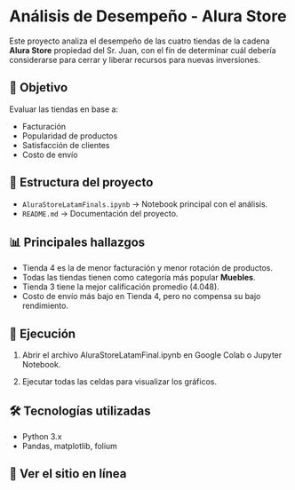 
# Análisis de Desempeño - Alura Store

Este proyecto analiza el desempeño de las cuatro tiendas de la cadena **Alura Store** propiedad del Sr. Juan, con el fin de determinar cuál debería considerarse para cerrar y liberar recursos para nuevas inversiones.

## 📌 Objetivo
Evaluar las tiendas en base a:
- Facturación
- Popularidad de productos
- Satisfacción de clientes
- Costo de envío

## 📂 Estructura del proyecto
- `AluraStoreLatamFinals.ipynb` → Notebook principal con el análisis.
- `README.md` → Documentación del proyecto.

## 📊 Principales hallazgos
- Tienda 4 es la de menor facturación y menor rotación de productos.
- Todas las tiendas tienen como categoría más popular **Muebles**.
- Tienda 3 tiene la mejor calificación promedio (4.048).
- Costo de envío más bajo en Tienda 4, pero no compensa su bajo rendimiento.

## 🚀 Ejecución

1. Abrir el archivo AluraStoreLatamFinal.ipynb en Google Colab o Jupyter Notebook.

2. Ejecutar todas las celdas para visualizar los gráficos.

## 🛠 Tecnologías utilizadas
- Python 3.x
- Pandas, matplotlib, folium

## 🚀 Ver el sitio en línea

